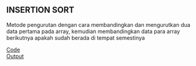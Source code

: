 <h2>INSERTION SORT</h2>

Metode pengurutan dengan cara membandingkan dan mengurutkan dua data pertama pada array, 
kemudian membandingkan data para array berikutnya apakah sudah berada di tempat semestinya

<a href="https://github.com/desyderian/ASD/blob/main/sorting/insertion%20sort/insertion%20sort.c">Code</a><br>
<a href="https://github.com/desyderian/ASD/blob/main/sorting/insertion%20sort/insertion%20sort.png">Output</a>
